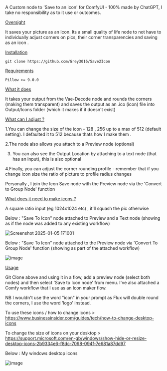 A Custom node to 'Save to an icon' for ComfyUI - 100% made by ChatGPT, I take no responsibility as to it use or outcomes.

<ins>Oversight<ins>

It saves your picture as an Icon.
Its a small quality of life node to not have to individually adjust corners on pics, their corner transparencies and saving as an icon .

<ins>Installation<ins>

    git clone https://github.com/Grey3016/Save2Icon

<ins>Requirements<ins>

    Pillow >= 9.0.0


<ins>What it does<ins>

It takes your output from the Vae-Decode node and rounds the corners (making them transparent) and saves the output as an .ico (icon) file into Output/Icons folder (which it makes if it doesn't exist)


<ins>What can I adjust ?<ins>

1.You can change the size of the icon - 128 , 256 up to a max of 512 (default setting). I defaulted it to 512 because thats how I make them .

2.The node also allows you attach to a Preview node (optional) 

3. You can also see the Output Location by attaching to a text node (that has an input), this is also optional

4.Finally, you can adjust the corner rounding profile - remember that if you change icon size the ratio of picture to profile radius changes 

Personally , I join the Icon Save node with the Preview node via the 'Convert to Group Node' function


<ins>What does it need to make icons ?<ins>

A square ratio input (eg 1024x1024 etc) , it'll squash the pic otherwise

    

Below : "Save To Icon" node attached to Preview and a Text node (showing as if the node was added to any existing workflow)

![Screenshot 2025-01-05 171001](https://github.com/user-attachments/assets/c9d8a05c-cffc-4039-a681-30dc6b811cdf)


Below : "Save To Icon" node attached to the Preview node via 'Convert To Group Node' function (showing as part of the attached workflow)


![image](https://github.com/user-attachments/assets/c9ee328c-73dc-4fe7-9ff6-1d351e71416a)



<ins>Usage

Git Clone above and using it in a flow, add a preview node (select both nodes) and then select 'Save to Icon node' from menu. I've also attached a Comfy workflow that I use as an Icon maker flow. 

NB I wouldn't use the word "icon" in your prompt as Flux will double round the corners, I use the word 'logo' instead. 

To use these icons / how to change icons > https://www.businessinsider.com/guides/tech/how-to-change-desktop-icons

To change the size of icons on your desktop > https://support.microsoft.com/en-gb/windows/show-hide-or-resize-desktop-icons-2b9334e6-f8dc-7098-094f-7e681a87dd97


Below : My windows desktop icons 

![image](https://github.com/user-attachments/assets/a8a4494e-bceb-4419-989b-57c5da5bf83b)

